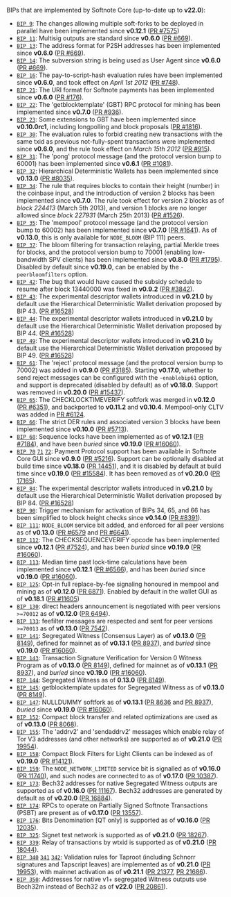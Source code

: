 BIPs that are implemented by Softnote Core (up-to-date up to **v22.0**):

* [`BIP 9`](https://github.com/softnote/bips/blob/master/bip-0009.mediawiki): The changes allowing multiple soft-forks to be deployed in parallel have been implemented since **v0.12.1**  ([PR #7575](https://github.com/softnote/softnote/pull/7575))
* [`BIP 11`](https://github.com/softnote/bips/blob/master/bip-0011.mediawiki): Multisig outputs are standard since **v0.6.0** ([PR #669](https://github.com/softnote/softnote/pull/669)).
* [`BIP 13`](https://github.com/softnote/bips/blob/master/bip-0013.mediawiki): The address format for P2SH addresses has been implemented since **v0.6.0** ([PR #669](https://github.com/softnote/softnote/pull/669)).
* [`BIP 14`](https://github.com/softnote/bips/blob/master/bip-0014.mediawiki): The subversion string is being used as User Agent since **v0.6.0** ([PR #669](https://github.com/softnote/softnote/pull/669)).
* [`BIP 16`](https://github.com/softnote/bips/blob/master/bip-0016.mediawiki): The pay-to-script-hash evaluation rules have been implemented since **v0.6.0**, and took effect on *April 1st 2012* ([PR #748](https://github.com/softnote/softnote/pull/748)).
* [`BIP 21`](https://github.com/softnote/bips/blob/master/bip-0021.mediawiki): The URI format for Softnote payments has been implemented since **v0.6.0** ([PR #176](https://github.com/softnote/softnote/pull/176)).
* [`BIP 22`](https://github.com/softnote/bips/blob/master/bip-0022.mediawiki): The 'getblocktemplate' (GBT) RPC protocol for mining has been implemented since **v0.7.0** ([PR #936](https://github.com/softnote/softnote/pull/936)).
* [`BIP 23`](https://github.com/softnote/bips/blob/master/bip-0023.mediawiki): Some extensions to GBT have been implemented since **v0.10.0rc1**, including longpolling and block proposals ([PR #1816](https://github.com/softnote/softnote/pull/1816)).
* [`BIP 30`](https://github.com/softnote/bips/blob/master/bip-0030.mediawiki): The evaluation rules to forbid creating new transactions with the same txid as previous not-fully-spent transactions were implemented since **v0.6.0**, and the rule took effect on *March 15th 2012* ([PR #915](https://github.com/softnote/softnote/pull/915)).
* [`BIP 31`](https://github.com/softnote/bips/blob/master/bip-0031.mediawiki): The 'pong' protocol message (and the protocol version bump to 60001) has been implemented since **v0.6.1** ([PR #1081](https://github.com/softnote/softnote/pull/1081)).
* [`BIP 32`](https://github.com/softnote/bips/blob/master/bip-0032.mediawiki): Hierarchical Deterministic Wallets has been implemented since **v0.13.0** ([PR #8035](https://github.com/softnote/softnote/pull/8035)).
* [`BIP 34`](https://github.com/softnote/bips/blob/master/bip-0034.mediawiki): The rule that requires blocks to contain their height (number) in the coinbase input, and the introduction of version 2 blocks has been implemented since **v0.7.0**. The rule took effect for version 2 blocks as of *block 224413* (March 5th 2013), and version 1 blocks are no longer allowed since *block 227931* (March 25th 2013) ([PR #1526](https://github.com/softnote/softnote/pull/1526)).
* [`BIP 35`](https://github.com/softnote/bips/blob/master/bip-0035.mediawiki): The 'mempool' protocol message (and the protocol version bump to 60002) has been implemented since **v0.7.0** ([PR #1641](https://github.com/softnote/softnote/pull/1641)). As of **v0.13.0**, this is only available for `NODE_BLOOM` (BIP 111) peers.
* [`BIP 37`](https://github.com/softnote/bips/blob/master/bip-0037.mediawiki): The bloom filtering for transaction relaying, partial Merkle trees for blocks, and the protocol version bump to 70001 (enabling low-bandwidth SPV clients) has been implemented since **v0.8.0** ([PR #1795](https://github.com/softnote/softnote/pull/1795)). Disabled by default since **v0.19.0**, can be enabled by the `-peerbloomfilters` option.
* [`BIP 42`](https://github.com/softnote/bips/blob/master/bip-0042.mediawiki): The bug that would have caused the subsidy schedule to resume after block 13440000 was fixed in **v0.9.2** ([PR #3842](https://github.com/softnote/softnote/pull/3842)).
* [`BIP 43`](https://github.com/softnote/bips/blob/master/bip-0043.mediawiki): The experimental descriptor wallets introduced in **v0.21.0** by default use the Hierarchical Deterministic Wallet derivation proposed by BIP 43. ([PR #16528](https://github.com/softnote/softnote/pull/16528))
* [`BIP 44`](https://github.com/softnote/bips/blob/master/bip-0044.mediawiki): The experimental descriptor wallets introduced in **v0.21.0** by default use the Hierarchical Deterministic Wallet derivation proposed by BIP 44. ([PR #16528](https://github.com/softnote/softnote/pull/16528))
* [`BIP 49`](https://github.com/softnote/bips/blob/master/bip-0049.mediawiki): The experimental descriptor wallets introduced in **v0.21.0** by default use the Hierarchical Deterministic Wallet derivation proposed by BIP 49. ([PR #16528](https://github.com/softnote/softnote/pull/16528))
* [`BIP 61`](https://github.com/softnote/bips/blob/master/bip-0061.mediawiki): The 'reject' protocol message (and the protocol version bump to 70002) was added in **v0.9.0** ([PR #3185](https://github.com/softnote/softnote/pull/3185)). Starting **v0.17.0**, whether to send reject messages can be configured with the `-enablebip61` option, and support is deprecated (disabled by default) as of **v0.18.0**. Support was removed in **v0.20.0** ([PR #15437](https://github.com/softnote/softnote/pull/15437)).
* [`BIP 65`](https://github.com/softnote/bips/blob/master/bip-0065.mediawiki): The CHECKLOCKTIMEVERIFY softfork was merged in **v0.12.0** ([PR #6351](https://github.com/softnote/softnote/pull/6351)), and backported to **v0.11.2** and **v0.10.4**. Mempool-only CLTV was added in [PR #6124](https://github.com/softnote/softnote/pull/6124).
* [`BIP 66`](https://github.com/softnote/bips/blob/master/bip-0066.mediawiki): The strict DER rules and associated version 3 blocks have been implemented since **v0.10.0** ([PR #5713](https://github.com/softnote/softnote/pull/5713)).
* [`BIP 68`](https://github.com/softnote/bips/blob/master/bip-0068.mediawiki): Sequence locks have been implemented as of **v0.12.1**  ([PR #7184](https://github.com/softnote/softnote/pull/7184)), and have been *buried* since **v0.19.0** ([PR #16060](https://github.com/softnote/softnote/pull/16060)).
* [`BIP 70`](https://github.com/softnote/bips/blob/master/bip-0070.mediawiki) [`71`](https://github.com/softnote/bips/blob/master/bip-0071.mediawiki) [`72`](https://github.com/softnote/bips/blob/master/bip-0072.mediawiki):
  Payment Protocol support has been available in Softnote Core GUI since **v0.9.0** ([PR #5216](https://github.com/softnote/softnote/pull/5216)).
  Support can be optionally disabled at build time since **v0.18.0** ([PR 14451](https://github.com/softnote/softnote/pull/14451)),
  and it is disabled by default at build time since **v0.19.0** ([PR #15584](https://github.com/softnote/softnote/pull/15584)).
  It has been removed as of **v0.20.0** ([PR 17165](https://github.com/softnote/softnote/pull/17165)).
* [`BIP 84`](https://github.com/softnote/bips/blob/master/bip-0084.mediawiki): The experimental descriptor wallets introduced in **v0.21.0** by default use the Hierarchical Deterministic Wallet derivation proposed by BIP 84. ([PR #16528](https://github.com/softnote/softnote/pull/16528))
* [`BIP 90`](https://github.com/softnote/bips/blob/master/bip-0090.mediawiki): Trigger mechanism for activation of BIPs 34, 65, and 66 has been simplified to block height checks since **v0.14.0** ([PR #8391](https://github.com/softnote/softnote/pull/8391)).
* [`BIP 111`](https://github.com/softnote/bips/blob/master/bip-0111.mediawiki): `NODE_BLOOM` service bit added, and enforced for all peer versions as of **v0.13.0** ([PR #6579](https://github.com/softnote/softnote/pull/6579) and [PR #6641](https://github.com/softnote/softnote/pull/6641)).
* [`BIP 112`](https://github.com/softnote/bips/blob/master/bip-0112.mediawiki): The CHECKSEQUENCEVERIFY opcode has been implemented since **v0.12.1** ([PR #7524](https://github.com/softnote/softnote/pull/7524)), and has been *buried* since **v0.19.0** ([PR #16060](https://github.com/softnote/softnote/pull/16060)).
* [`BIP 113`](https://github.com/softnote/bips/blob/master/bip-0113.mediawiki): Median time past lock-time calculations have been implemented since **v0.12.1** ([PR #6566](https://github.com/softnote/softnote/pull/6566)), and has been *buried* since **v0.19.0** ([PR #16060](https://github.com/softnote/softnote/pull/16060)).
* [`BIP 125`](https://github.com/softnote/bips/blob/master/bip-0125.mediawiki): Opt-in full replace-by-fee signaling honoured in mempool and mining as of **v0.12.0** ([PR 6871](https://github.com/softnote/softnote/pull/6871)). Enabled by default in the wallet GUI as of **v0.18.1** ([PR #11605](https://github.com/softnote/softnote/pull/11605))
* [`BIP 130`](https://github.com/softnote/bips/blob/master/bip-0130.mediawiki): direct headers announcement is negotiated with peer versions `>=70012` as of **v0.12.0** ([PR 6494](https://github.com/softnote/softnote/pull/6494)).
* [`BIP 133`](https://github.com/softnote/bips/blob/master/bip-0133.mediawiki): feefilter messages are respected and sent for peer versions `>=70013` as of **v0.13.0** ([PR 7542](https://github.com/softnote/softnote/pull/7542)).
* [`BIP 141`](https://github.com/softnote/bips/blob/master/bip-0141.mediawiki): Segregated Witness (Consensus Layer) as of **v0.13.0** ([PR 8149](https://github.com/softnote/softnote/pull/8149)), defined for mainnet as of **v0.13.1** ([PR 8937](https://github.com/softnote/softnote/pull/8937)), and *buried* since **v0.19.0** ([PR #16060](https://github.com/softnote/softnote/pull/16060)).
* [`BIP 143`](https://github.com/softnote/bips/blob/master/bip-0143.mediawiki): Transaction Signature Verification for Version 0 Witness Program as of **v0.13.0** ([PR 8149](https://github.com/softnote/softnote/pull/8149)), defined for mainnet as of **v0.13.1** ([PR 8937](https://github.com/softnote/softnote/pull/8937)), and *buried* since **v0.19.0** ([PR #16060](https://github.com/softnote/softnote/pull/16060)).
* [`BIP 144`](https://github.com/softnote/bips/blob/master/bip-0144.mediawiki): Segregated Witness as of **0.13.0** ([PR 8149](https://github.com/softnote/softnote/pull/8149)).
* [`BIP 145`](https://github.com/softnote/bips/blob/master/bip-0145.mediawiki): getblocktemplate updates for Segregated Witness as of **v0.13.0** ([PR 8149](https://github.com/softnote/softnote/pull/8149)).
* [`BIP 147`](https://github.com/softnote/bips/blob/master/bip-0147.mediawiki): NULLDUMMY softfork as of **v0.13.1** ([PR 8636](https://github.com/softnote/softnote/pull/8636) and [PR 8937](https://github.com/softnote/softnote/pull/8937)), *buried* since **v0.19.0** ([PR #16060](https://github.com/softnote/softnote/pull/16060)).
* [`BIP 152`](https://github.com/softnote/bips/blob/master/bip-0152.mediawiki): Compact block transfer and related optimizations are used as of **v0.13.0** ([PR 8068](https://github.com/softnote/softnote/pull/8068)).
* [`BIP 155`](https://github.com/softnote/bips/blob/master/bip-0155.mediawiki): The 'addrv2' and 'sendaddrv2' messages which enable relay of Tor V3 addresses (and other networks) are supported as of **v0.21.0** ([PR 19954](https://github.com/softnote/softnote/pull/19954)).
* [`BIP 158`](https://github.com/softnote/bips/blob/master/bip-0158.mediawiki): Compact Block Filters for Light Clients can be indexed as of **v0.19.0** ([PR #14121](https://github.com/softnote/softnote/pull/14121)).
* [`BIP 159`](https://github.com/softnote/bips/blob/master/bip-0159.mediawiki): The `NODE_NETWORK_LIMITED` service bit is signalled as of **v0.16.0** ([PR 11740](https://github.com/softnote/softnote/pull/11740)), and such nodes are connected to as of **v0.17.0** ([PR 10387](https://github.com/softnote/softnote/pull/10387)).
* [`BIP 173`](https://github.com/softnote/bips/blob/master/bip-0173.mediawiki): Bech32 addresses for native Segregated Witness outputs are supported as of **v0.16.0** ([PR 11167](https://github.com/softnote/softnote/pull/11167)). Bech32 addresses are generated by default as of **v0.20.0** ([PR 16884](https://github.com/softnote/softnote/pull/16884)).
* [`BIP 174`](https://github.com/softnote/bips/blob/master/bip-0174.mediawiki): RPCs to operate on Partially Signed Softnote Transactions (PSBT) are present as of **v0.17.0** ([PR 13557](https://github.com/softnote/softnote/pull/13557)).
* [`BIP 176`](https://github.com/softnote/bips/blob/master/bip-0176.mediawiki): Bits Denomination [QT only] is supported as of **v0.16.0** ([PR 12035](https://github.com/softnote/softnote/pull/12035)).
* [`BIP 325`](https://github.com/softnote/bips/blob/master/bip-0325.mediawiki): Signet test network is supported as of **v0.21.0** ([PR 18267](https://github.com/softnote/softnote/pull/18267)).
* [`BIP 339`](https://github.com/softnote/bips/blob/master/bip-0339.mediawiki): Relay of transactions by wtxid is supported as of **v0.21.0** ([PR 18044](https://github.com/softnote/softnote/pull/18044)).
* [`BIP 340`](https://github.com/softnote/bips/blob/master/bip-0340.mediawiki)
  [`341`](https://github.com/softnote/bips/blob/master/bip-0341.mediawiki)
  [`342`](https://github.com/softnote/bips/blob/master/bip-0342.mediawiki):
  Validation rules for Taproot (including Schnorr signatures and Tapscript
  leaves) are implemented as of **v0.21.0** ([PR 19953](https://github.com/softnote/softnote/pull/19953)),
  with mainnet activation as of **v0.21.1** ([PR 21377](https://github.com/softnote/softnote/pull/21377),
  [PR 21686](https://github.com/softnote/softnote/pull/21686)).
* [`BIP 350`](https://github.com/softnote/bips/blob/master/bip-0350.mediawiki): Addresses for native v1+ segregated Witness outputs use Bech32m instead of Bech32 as of **v22.0** ([PR 20861](https://github.com/softnote/softnote/pull/20861)).
